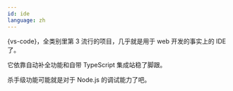 ```yaml
---
id: ide  
language: zh
---
```


{vs-code}，全类别里第 3 流行的项目，几乎就是用于 web 开发的事实上的 IDE 了。

它依靠自动补全功能和自带 TypeScript 集成站稳了脚跟。

杀手级功能可能就是对于 Node.js 的调试能力了吧。

